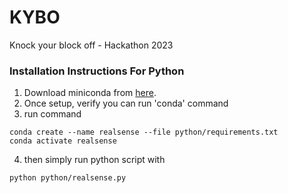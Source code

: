 # KYBO
Knock your block off - Hackathon 2023


### Installation Instructions For Python
1) Download miniconda from [here](https://docs.conda.io/en/main/miniconda.html).
2) Once setup, verify you can run 'conda' command
3) run command
```
conda create --name realsense --file python/requirements.txt
conda activate realsense
```
4) then simply run python script with
```
python python/realsense.py
```
